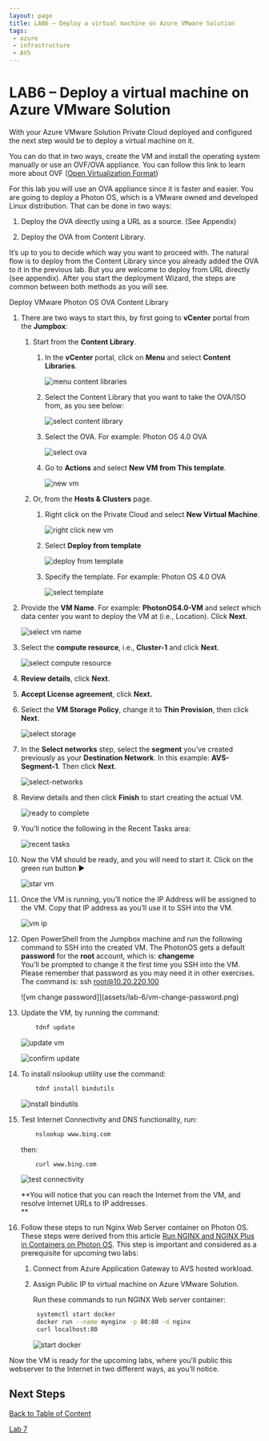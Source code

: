 ```yaml
---
layout: page
title: LAB6 – Deploy a virtual machine on Azure VMware Solution
tags: 
 - azure
 - infrastructure
 - AVS
---
```


# LAB6 – Deploy a virtual machine on Azure VMware Solution

With your Azure VMware Solution Private Cloud deployed and configured the next
step would be to deploy a virtual machine on it.

You can do that in two ways, create the VM and install the operating system
manually or use an OVF/OVA appliance. You can follow this link to learn more
about OVF ([Open Virtualization Format](https://www.dmtf.org/standards/ovf))

For this lab you will use an OVA appliance since it is faster and easier. You
are going to deploy a Photon OS, which is a VMware owned and developed Linux
distribution. That can be done in two ways:

1. Deploy the OVA directly using a URL as a source. (See Appendix)

2. Deploy the OVA from Content Library.

It’s up to you to decide which way you want to proceed with. The natural flow is
to deploy from the Content Library since you already added the OVA to it in the
previous lab. But you are welcome to deploy from URL directly (see appendix).
After you start the deployment Wizard, the steps are common between both methods
as you will see.  

Deploy VMware Photon OS OVA Content Library

1. There are two ways to start this, by first going to **vCenter** portal from
   the **Jumpbox**:

   1. Start from the **Content Library**.
      1. In the **vCenter** portal, click on **Menu** and select **Content
         Libraries**.

            ![menu content libraries](assets/lab-6/menu-content-libraries.png)

      2. Select the Content Library that you want to take the OVA/ISO from,
         as you see below:

            ![select content library](assets/lab-6/select-content-library.png)

      3. Select the OVA. For example: Photon OS 4.0 OVA

            ![select ova](assets/lab-6/select-ova.png)

      4. Go to **Actions** and select **New VM from This template**.

            ![new vm](assets/lab-6/new-vm.png)

   2. Or, from the **Hosts & Clusters** page.

      1. Right click on the Private Cloud and select **New Virtual
         Machine**.

            ![right click new vm](assets/lab-6/right-click-new-vm.png)

      2. Select **Deploy from template** 

            ![deploy from template](assets/lab-6/deploy-from-template.png)

      3. Specify the template. For example: Photon OS 4.0 OVA

            ![select template](assets/lab-6/select-template.png)

2. Provide the **VM Name**. For example: **PhotonOS4.0-VM** and select which
   data center you want to deploy the VM at (i.e., Location). Click **Next**.

    ![select vm name](assets/lab-6/select-vm-name.png)

3. Select the **compute resource**, i.e., **Cluster-1** and click
   **Next**.

    ![select compute resource](assets/lab-6/select-compute-resource.png)

4. **Review details**, click **Next**.

5. **Accept License agreement**, click **Next.**

6. Select the **VM Storage Policy**, change it to **Thin Provision**, then
   click **Next**.

    ![select storage](assets/lab-6/select-storage.png)

7. In the **Select networks** step, select the **segment** you’ve created
   previously as your **Destination Network**. In this example:
   **AVS-Segment-1**. Then click **Next**.

    ![select-networks](assets/lab-6/select-networks.png)

8. Review details and then click **Finish** to start creating the actual VM.

   ![ready to complete](assets/lab-6/ready-to-complete.png)

9. You’ll notice the following in the Recent Tasks area:  

   ![recent tasks](assets/lab-6/recent-tasks.png)

10. Now the VM should be ready, and you will need to start it. Click on the
    green run button ▶

    ![star vm](assets/lab-6/star-vm.png)

11. Once the VM is running, you’ll notice the IP Address will be assigned to the
    VM. Copy that IP address as you’ll use it to SSH into the VM.

    ![vm ip](assets/lab-6/vm-ip.png)

12. Open PowerShell from the Jumpbox machine and run the following command to
    SSH into the created VM. The PhotonOS gets a default **password** for the
    **root** account, which is: **changeme**  
    You’ll be prompted to change it the first time you SSH into the VM. Please
    remember that password as you may need it in other exercises. The command
    is:
    ssh root@10.20.220.100  

    ![vm change password]](assets/lab-6/vm-change-password.png)

13. Update the VM, by running the command:  

    ```bash
        tdnf update
    ```

    ![update vm](assets/lab-6/update-vm.png)

    ![confirm update](assets/lab-6/confirm-update.png)

14. To install nslookup utility use the command:

    ```bash
        tdnf install bindutils
    ```

    ![install bindutils](assets/lab-6/install-bindutils.png)

15. Test Internet Connectivity and DNS functionality, run:

    ```bash
        nslookup www.bing.com  
    ```

    then:

    ```bash  
        curl www.bing.com  
    ```

    ![test connectivity](assets/lab-6/test-connectivity.png)  

    **You will notice that you can reach the Internet from the VM, and resolve
    Internet URLs to IP addresses.  
    **

16. Follow these steps to run Nginx Web Server container on Photon OS. These
    steps were derived from this article [Run NGINX and NGINX Plus in Containers
    on Photon OS](https://www.nginx.com/blog/nginx-plus-photon-os/). This step
    is important and considered as a prerequisite for upcoming two labs:

    1. Connect from Azure Application Gateway to AVS hosted workload.

    2. Assign Public IP to virtual machine on Azure VMware Solution.

       Run these commands to run NGINX Web server container:

       ```bash
        systemctl start docker
        docker run --name mynginx -p 80:80 -d nginx
        curl localhost:80
       ```

       ![start docker](assets/lab-6/start-docker.png)

Now the VM is ready for the upcoming labs, where you’ll public this webserver
to the Internet in two different ways, as you’ll notice.

## Next Steps

[Back to Table of Content](index.md#table-of-contents)

[Lab 7](lab-7.md)
